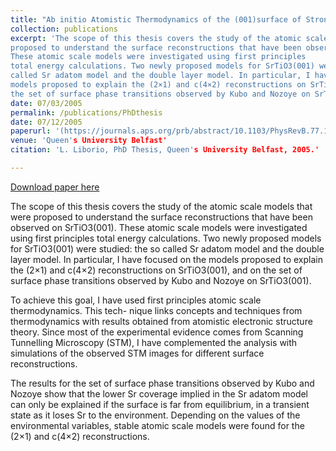 ```yaml
---
title: "Ab initio Atomistic Thermodynamics of the (001)surface of Strontium Titanate"
collection: publications
excerpt: 'The scope of this thesis covers the study of the atomic scale models that were
proposed to understand the surface reconstructions that have been observed on SrTiO3(001). 
These atomic scale models were investigated using first principles
total energy calculations. Two newly proposed models for SrTiO3(001) were studied: the so 
called Sr adatom model and the double layer model. In particular, I have focused on the
models proposed to explain the (2×1) and c(4×2) reconstructions on SrTiO3(001), and on 
the set of surface phase transitions observed by Kubo and Nozoye on SrTiO3(001).' 
date: 07/03/2005
permalink: /publications/PhDthesis
date: 07/12/2005
paperurl: '(https://journals.aps.org/prb/abstract/10.1103/PhysRevB.77.104104)'
venue: 'Queen's University Belfast'
citation: 'L. Liborio, PhD Thesis, Queen's University Belfast, 2005.'

---
```


[Download paper here](http://leandro-liborio.github.io/files/liborio-phdthesis.pdf)

The scope of this thesis covers the study of the atomic scale models that were proposed to understand the surface
reconstructions that have been observed on SrTiO3(001). These atomic scale models were investigated using first principles
total energy calculations. Two newly proposed models for SrTiO3(001) were studied: the so called Sr adatom model and the 
double layer model. In particular, I have focused on the models proposed to explain the (2×1) and c(4×2) reconstructions 
on SrTiO3(001), and on the set of surface phase transitions observed by Kubo and Nozoye on SrTiO3(001).

To achieve this goal, I have used first principles atomic scale thermodynamics. This tech- nique links concepts and 
techniques from thermodynamics with results obtained from atomistic electronic structure theory. Since most of the
experimental evidence comes from Scanning Tunnelling Microscopy (STM), I have complemented the analysis with simulations
of the observed STM images for different surface reconstructions.

The results for the set of surface phase transitions observed by Kubo and Nozoye show that the lower Sr coverage implied
in the Sr adatom model can only be explained if the surface is far from equilibrium, in a transient state as it loses Sr
to the environment. Depending on the values of the environmental variables, stable atomic scale models were found for the
(2×1) and c(4×2) reconstructions.

